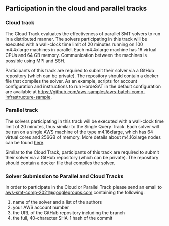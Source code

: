 ## Participation in the cloud and parallel tracks

### Cloud track

The Cloud Track evaluates the effectiveness of parallel SMT solvers to run in a
distributed manner.  The solvers participating in this track will be executed
with a wall-clock time limit of 20 minutes running on 100 m4.4xlarge machines
in parallel. Each m4.4xlarge machine has 16 virtual CPUs and 64 GB memory.
Communication between the machines is possible using MPI and SSH.

Participants of this track are required to submit their solver via a GitHub
repository (which can be private). The repository should contain a docker file
that compiles the solver.  As an example, scripts for account configuration and
instructions to run HordeSAT in the default configuration are available at
<https://github.com/aws-samples/aws-batch-comp-infrastructure-sample>.


### Parallel track

The solvers participating in this track will be executed with a wall-clock time
limit of 20 minutes, thus similar to the Single Query Track.  Each solver will
be run on a single AWS machine of the type m4.16xlarge, which has 64 virtual
cores and 256GB of memory. More details about m4.16xlarge nodes can be found
[here](https://aws.amazon.com/about-aws/whats-new/2016/09/introducing-new-m4-instance-size-m4-16xlarge-and-new-region-availability-of-m4-instances/).

Similar to the Cloud Track, participants of this track are required to submit
their solver via a GitHub repository (which can be private). The repository
should contain a docker file that compiles the solver.

### Solver Submission to Parallel and Cloud Tracks

In order to participate in the Cloud or Parallel Track please send an email to
<aws-smt-comp-2021@googlegroups.com> containing the following:
 1. name of the solver and a list of the authors
 2. your AWS account number
 3. the URL of the GitHub repository including the branch
 4. the full, 40-character SHA-1 hash of the commit

